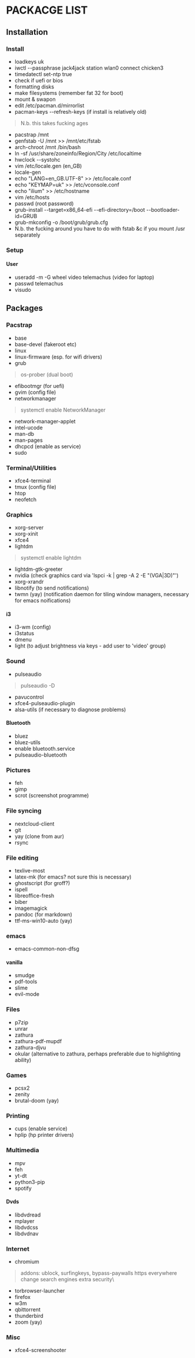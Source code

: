 # PACKACGE LIST

## Installation

### Install

- loadkeys uk
- iwctl --passphrase jack4jack station wlan0 connect chicken3
- timedatectl set-ntp true
- check if uefi or bios
- formatting disks
- make filesystems (remember fat 32 for boot)
- mount & swapon 
- edit /etc/pacman.d/mirrorlist 
- pacman-keys --refresh-keys (if install is relatively old)
> N.b. this takes fucking ages
- pacstrap /mnt
- genfstab -U /mnt >> /mnt/etc/fstab
- arch-chroot /mnt /bin/bash
- ln -sf /usr/share/zoneinfo/Region/City /etc/localtime
- hwclock --systohc
- vim /etc/locale.gen (en_GB)
- locale-gen
- echo "LANG=en_GB.UTF-8" >> /etc/locale.conf
- echo "KEYMAP=uk" >> /etc/vconsole.conf
- echo "ilium" >> /etc/hostname
- vim /etc/hosts
- passwd (root password)
- grub-install --target=x86_64-efi --efi-directory=/boot --bootloader-id=GRUB 
- grub-mkconfig -o /boot/grub/grub.cfg
- N.b. the fucking around you have to do with fstab &c if you mount /usr separately

### Setup

#### User

- useradd -m -G wheel video telemachus (video for laptop)
- passwd telemachus 
- visudo



## Packages

### Pacstrap

- base
- base-devel (fakeroot etc)
- linux
- linux-firmware (esp. for wifi drivers)
- grub
> os-prober (dual boot)
- efibootmgr (for uefi)
- gvim (config file)
- networkmanager
> systemctl enable NetworkManager
- network-manager-applet
- intel-ucode
- man-db
- man-pages
- dhcpcd (enable as service)
- sudo

### Terminal/Utilities

- xfce4-terminal
- tmux (config file)
- htop
- neofetch

### Graphics

- xorg-server
- xorg-xinit
- xfce4
- lightdm
> systemctl enable lightdm
- lightdm-gtk-greeter
- nvidia (check graphics card via 'lspci -k | grep -A 2 -E "(VGA|3D)"')
- xorg-xrandr
- libnotify (to send notifications)
- twmn (yay) (notification daemon for tiling window managers, necessary for emacs noifications)

#### i3

- i3-wm (config)
- i3status
- dmenu
- light (to adjust brightness via keys - add user to 'video' group)

### Sound

- pulseaudio
> pulseaudio -D
- pavucontrol
- xfce4-pulseaudio-plugin
- alsa-utils (if necessary to diagnose problems)

#### Bluetooth

- bluez
- bluez-utils
- enable bluetooth.service
- pulseaudio-bluetooth

### Pictures

- feh
- gimp
- scrot (screenshot programme)

### File syncing

- nextcloud-client
- git
- yay (clone from aur)
- rsync

### File editing

- texlive-most
- latex-mk (for emacs? not sure this is necessary)
- ghostscript (for groff?)
- ispell
- libreoffice-fresh
- biber
- imagemagick
- pandoc (for markdown)
- ttf-ms-win10-auto (yay)

### emacs

- emacs-common-non-dfsg

#### vanilla

- smudge
- pdf-tools
- slime
- evil-mode

### Files

- p7zip
- unrar
- zathura
- zathura-pdf-mupdf
- zathura-djvu
- okular (alternative to zathura, perhaps preferable due to highlighting ability)

### Games

- pcsx2
- zenity
- brutal-doom (yay)

### Printing

- cups (enable service)
- hplip (hp printer drivers)

### Multimedia

- mpv
- feh
- yt-dt
- python3-pip
- spotify

#### Dvds

- libdvdread
- mplayer
- libdvdcss
- libdvdnav

### Internet

- chromium
> addons: ublock, surfingkeys, bypass-paywalls
> https everywhere 
> change search engines
> extra security\
- torbrowser-launcher
- firefox
- w3m
- qbittorrent
- thunderbird
- zoom (yay)

### Misc

- xfce4-screenshooter

